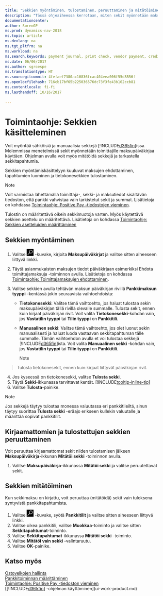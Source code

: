 ```yaml
---
title: "Sekkien myöntäminen, tulostaminen, peruuttaminen ja mitätöiminen"
description: "Tässä ohjeaiheessa kerrotaan, miten sekit myönnetään maksupäiväkirjan avulla, tulostetaan ja mitätöidään tai miten sekkitapahtumia tarkastellaan Dynamics NAV -ohjelmassa."
documentationcenter: 
author: SorenGP
ms.prod: dynamics-nav-2018
ms.topic: article
ms.devlang: na
ms.tgt_pltfrm: na
ms.workload: na
ms.search.keywords: payment journal, print check, vendor payment, creditor, debt, balance due, AP
ms.date: 06/06/2017
ms.author: sgroespe
ms.translationtype: HT
ms.sourcegitcommit: 4fefaef7380ac10836fcac404eea006f55d8556f
ms.openlocfilehash: 716cb17bf65b225036576dc73f3fe43b102ccb81
ms.contentlocale: fi-fi
ms.lasthandoff: 10/16/2017

---
```

# <a name="how-to-work-with-checks"></a>Toimintaohje: Sekkien käsitteleminen
Voit myöntää sähköisiä ja manuaalisia sekkejä [!INCLUDE[d365fin](includes/d365fin_md.md)]issa. Molemmissa menetelmissä sekit myönnetään toimittajille maksupäiväkirjaa käyttäen. Ohjelman avulla voit myös mitätöidä sekkejä ja tarkastella sekkitapahtumia.

Sekkien myöntämiskäsittelyyn kuuluvat maksujen ehdottaminen, tapahtumien luominen ja tietokonesekkien tulostaminen.

> [!NOTE]  
>   Voit varmistaa lähettämällä toimittaja-, sekki- ja maksutiedot sisältävän tiedoston, että pankki vahvistaa vain tarkistetut sekit ja summat. Lisätietoja on kohdassa [Toimintaohje: Positive Pay -tiedostojen vieminen](finance-how-positive-pay.md).

Tulostin on määritettävä oikein sekkimuotoja varten. Myös käytettävä sekkien asettelu on määritettävä. Lisätietoja on kohdassa [Toimintaohje: Sekkien asetteluiden määrittäminen](finance-how-define-check-layouts.md)

## <a name="to-issue-checks"></a>Sekkien myöntäminen
1. Valitse ![Etsi sivu tai raportti](media/ui-search/search_small.png "Etsi sivu tai raportti -kuvake") -kuvake, kirjoita **Maksupäiväkirjat** ja valitse sitten aiheeseen liittyvä linkki.
2. Täytä asianmukaisten maksujen tiedot päiväkirjaan esimerkiksi Ehdota toimittajamaksuja -toiminnon avulla. Lisätietoja on kohdassa [Toimintaohje: Toimittajamaksujen ehdottaminen](payables-how-suggest-vendor-payments.md).
3. Valitse sekkien avulla tehtävän maksun päiväkirjan rivillä **Pankkimaksun tyyppi** -kentässä jokin seuraavista vaihtoehdoista:

   * **Tietokonesekki**: Valitse tämä vaihtoehto, jos haluat tulostaa sekin maksupäiväkirjan tällä rivillä olevalle summalle. Tulosta sekit, ennen kuin kirjaat päiväkirjan rivit. Voit valita **Tietokonesekki**-kohdan vain, jos **Vastatilin tyyppi** tai **Tilin tyyppi** on **Pankkitili**.
   * **Manuaalinen sekki**: Valitse tämä vaihtoehto, jos olet luonut sekin manuaalisesti ja haluat luoda vastaavan sekkitapahtuman tälle summalle. Tämän vaihtoehdon avulla et voi tulostaa sekkejä [!INCLUDE[d365fin](includes/d365fin_md.md)]ista. Voit valita **Manuaalinen sekki** -kohdan vain, jos **Vastatilin tyyppi** tai **Tilin tyyppi** on **Pankkitili**.

     > [!NOTE]  
>   Tulosta tietokonesekit, ennen kuin kirjaat liittyvät päiväkirjan rivit.
4. Jos kyseessä on tietokonesekki, valitse **Tulosta sekki**.
5. Täytä **Sekki**-ikkunassa tarvittavat kentät. [!INCLUDE[tooltip-inline-tip](includes/tooltip-inline-tip_md.md)]
6. Valitse **Tulosta**-painike.

> [!NOTE]  
>   Jos sekkejä täytyy tulostaa monessa valuutassa eri pankkitileiltä, sinun täytyy suorittaa **Tulosta sekki** -eräajo erikseen kullekin valuutalle ja määrittää sopivat pankkitilit.

## <a name="to-cancel-printed-checks-that-are-not-posted"></a>Kirjaamattomien ja tulostettujen sekkien peruuttaminen
Voit peruuttaa kirjaamattomat sekit niiden tulostamisen jälkeen **Maksupäiväkirja**-ikkunan **Mitätöi sekki** -toiminnon avulla.

1. Valitse **Maksupäiväkirja**-ikkunassa **Mitätöi sekki** ja valitse peruutettavat sekit.

## <a name="to-void-checks"></a>Sekkien mitätöiminen
Kun sekkimaksu on kirjattu, voit peruuttaa (mitätöidä) sekit vain tuloksena syntyvistä pankkitapahtumista.

1. Valitse ![Etsi sivu tai raportti](media/ui-search/search_small.png "Etsi sivu tai raportti -kuvake") -kuvake, syötä **Pankkitilit** ja valitse sitten aiheeseen liittyvä linkki.
2. Valitse oikea pankkitili, valitse **Muokkaa**-toiminto ja valitse sitten **Sekkitapahtumat**-toiminto.
3. Valitse **Sekkitapahtumat**-ikkunassa **Mitätöi sekki** -toiminto.
4. Valitse **Mitätöi vain sekki** -valintaruutu.
5. Valitse **OK**-painike.

## <a name="see-also"></a>Katso myös
[Ostovelkojen hallinta](payables-manage-payables.md)  
[Pankkitoiminnan määrittäminen](bank-setup-banking.md)  
[Toimintaohje: Positive Pay -tiedoston vieminen](finance-how-positive-pay.md)  
[[!INCLUDE[d365fin](includes/d365fin_md.md)] -ohjelman käyttäminen](ui-work-product.md)  


